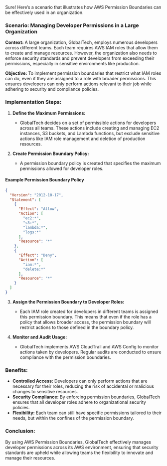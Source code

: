 Sure! Here’s a scenario that illustrates how AWS Permission Boundaries can be effectively used in an organization.

### Scenario: Managing Developer Permissions in a Large Organization

**Context:**
A large organization, GlobalTech, employs numerous developers across different teams. Each team requires AWS IAM roles that allow them to create and manage resources. However, the organization also needs to enforce security standards and prevent developers from exceeding their permissions, especially in sensitive environments like production.

**Objective:**
To implement permission boundaries that restrict what IAM roles can do, even if they are assigned to a role with broader permissions. This ensures developers can only perform actions relevant to their job while adhering to security and compliance policies.

### Implementation Steps:

1. **Define the Maximum Permissions:**
   - GlobalTech decides on a set of permissible actions for developers across all teams. These actions include creating and managing EC2 instances, S3 buckets, and Lambda functions, but exclude sensitive actions like IAM role management and deletion of production resources.

2. **Create Permission Boundary Policy:**
   - A permission boundary policy is created that specifies the maximum permissions allowed for developer roles.

#### Example Permission Boundary Policy

```json
{
  "Version": "2012-10-17",
  "Statement": [
    {
      "Effect": "Allow",
      "Action": [
        "ec2:*",
        "s3:*",
        "lambda:*",
        "logs:*"
      ],
      "Resource": "*"
    },
    {
      "Effect": "Deny",
      "Action": [
        "iam:*",
        "delete:*"
      ],
      "Resource": "*"
    }
  ]
}
```

3. **Assign the Permission Boundary to Developer Roles:**
   - Each IAM role created for developers in different teams is assigned this permission boundary. This means that even if the role has a policy that allows broader access, the permission boundary will restrict actions to those defined in the boundary policy.

4. **Monitor and Audit Usage:**
   - GlobalTech implements AWS CloudTrail and AWS Config to monitor actions taken by developers. Regular audits are conducted to ensure compliance with the permission boundaries.

### Benefits:
- **Controlled Access:** Developers can only perform actions that are necessary for their roles, reducing the risk of accidental or malicious changes to sensitive resources.
- **Security Compliance:** By enforcing permission boundaries, GlobalTech ensures that all developer roles adhere to organizational security policies.
- **Flexibility:** Each team can still have specific permissions tailored to their needs, but within the confines of the permission boundary.

### Conclusion:
By using AWS Permission Boundaries, GlobalTech effectively manages developer permissions across its AWS environment, ensuring that security standards are upheld while allowing teams the flexibility to innovate and manage their resources.